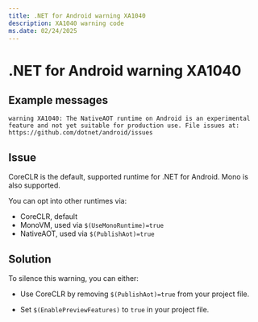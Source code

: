 ```yaml
---
title: .NET for Android warning XA1040
description: XA1040 warning code
ms.date: 02/24/2025
---
```

# .NET for Android warning XA1040

## Example messages

```
warning XA1040: The NativeAOT runtime on Android is an experimental feature and not yet suitable for production use. File issues at: https://github.com/dotnet/android/issues
```

## Issue

CoreCLR is the default, supported runtime for .NET for Android. Mono is also supported.

You can opt into other runtimes via:

* CoreCLR, default
* MonoVM, used via `$(UseMonoRuntime)=true`
* NativeAOT, used via `$(PublishAot)=true`

## Solution

To silence this warning, you can either:

* Use CoreCLR by removing `$(PublishAot)=true` from your project file.

* Set `$(EnablePreviewFeatures)` to `true` in your project file.

